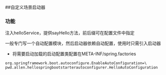 ##自定义场景启动器
### 功能
注入helloService，提供sayHello方法，前后缀可在配置文件中指定

一般专门写一个自动配置模块，然后启动器依赖自动配置，使用时只需引入启动器
- 将需要启动加载的启动配置类配置在META-INF/spring.factories
```properties
org.springframework.boot.autoconfigure.EnableAutoConfiguration=\
pwd.allen.hellospringbootstarterautoconfigurer.HelloAutoConfiguration
```